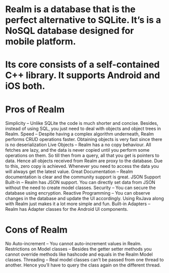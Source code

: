 # Realm is a database that is the perfect alternative to SQLite. It’s is a NoSQL database designed for mobile platform.
# Its core consists of a self-contained C++ library. It supports Android and iOS both.

# Pros of Realm

Simplicity – Unlike SQLite the code is much shorter and concise. Besides, instead of using SQL, you just need to deal with objects and object trees in Realm.
Speed – Despite having a complex algorithm underneath, Realm performs CRUD operations faster. Obtaining objects is very fast since there is no deserialization
Live Objects – Realm has a no copy behaviour. All fetches are lazy, and the data is never copied until you perform some operations on them.
So till then from a query, all that you get is pointers to data. Hence all objects received from Realm are proxy to the database. Due to this, zero copy is achieved. Whenever you need to access the data you will always get the latest value.
Great Documentation – Realm documentation is clear and the community support is great.
JSON Support Built-in – Realm has JSON support. You can directly set data from JSON without the need to create model classes.
Security – You can secure the database using encryption.
Reactive Programming – You can observe changes in the database and update the UI accordingly. Using RxJava along with Realm just makes it a lot more simple and fun.
Built-in Adapters – Realm has Adapter classes for the Android UI components.


# Cons of Realm

No Auto-increment – You cannot auto-increment values in Realm.
Restrictions on Model classes – Besides the getter setter methods you cannot override methods like hashcode and equals in the Realm Model classes.
Threading – Real model classes can’t be passed from one thread to another. Hence you’ll have to query the class again on the different thread.
